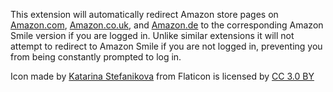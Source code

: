 This extension will automatically redirect Amazon store pages on [Amazon.com](https://www.amazon.com/), [Amazon.co.uk](https://www.amazon.co.uk/), and [Amazon.de](https://www.amazon.de/) to the corresponding Amazon Smile version if you are logged in.  Unlike similar extensions it will not attempt to redirect to Amazon Smile if you are not logged in, preventing you from being constantly prompted to log in.

Icon made by [Katarina Stefanikova](https://www.flaticon.com/authors/katarina-stefanikova) from Flaticon is licensed by [CC 3.0 BY](http://creativecommons.org/licenses/by/3.0/)
